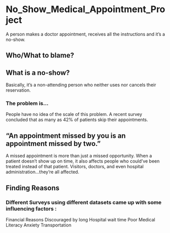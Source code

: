 # No_Show_Medical_Appointment_Project
A person makes a doctor appointment, receives all the instructions and it’s a no-show.

## Who/What to blame?

## What is a no-show?
Basically, it’s a non-attending person who neither uses nor cancels their reservation.

### The problem is…
People have no idea of the scale of this problem.
A recent survey concluded that as many as 42% of patients skip their appointments.
            
## “An appointment missed by you is an appointment missed by two.”

A missed appointment is more than just a missed opportunity. When a patient doesn’t show up on time, it also affects people who could’ve been treated instead of that patient.
Visitors, doctors, and even hospital administration…they’re all affected.

## Finding Reasons
### Different Surveys using different datasets came up with some influencing factors :
Financial Reasons
Discouraged by long Hospital wait time 
Poor Medical Literacy
Anxiety
Transportation


            
